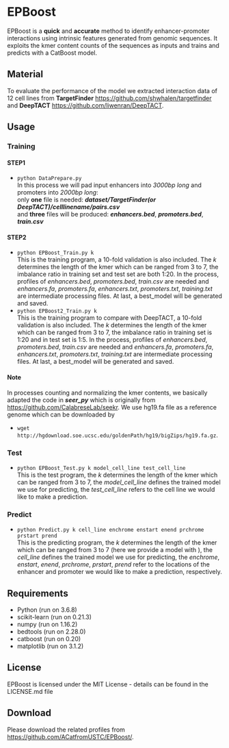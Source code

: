 # EPBoost
  EPBoost is a **quick** and **accurate** method to identify enhancer-promoter interactions using intrinsic features generated from genomic sequences. It exploits the kmer content counts of the sequences as inputs and trains and predicts with a CatBoost model.
  
## **Material**
 To evaluate the performance of the model we extracted interaction data of 12 cell lines from **TargetFinder** https://github.com/shwhalen/targetfinder and **DeepTACT** https://github.com/liwenran/DeepTACT. 
## **Usage** 
### **Training**
#### **STEP1** <br>
* `python DataPrepare.py`<br>
   In this process we will pad input enhancers into *3000bp long* and promoters into *2000bp long*:<br>
   only **one** file is needed: ***dataset/TargetFinder(or DeepTACT)/celllinename/pairs.csv***<br>
   and **three** files will be produced: ***enhancers.bed***,   ***promoters.bed***,   ***train.csv***<br>
#### **STEP2** <br>
* `python EPBoost_Train.py k`<br>
   This is the training program, a 10-fold validation is also included. The _k_ determines the length of the kmer which can be ranged from 3 to 7, the imbalance ratio in training set and test set are both 1:20. In the process, profiles of _enhancers.bed_, _promoters.bed_, _train.csv_ are needed and _enhancers.fa_, _promoters.fa_, _enhancers.txt_, _promoters.txt_, _training.txt_ are intermediate processing files. At last, a best_model will be generated and saved.
* `python EPBoost2_Train.py k`<br>
   This is the training program to compare with DeepTACT, a 10-fold validation is also included. The _k_ determines the length of the kmer which can be ranged from 3 to 7, the imbalance ratio in training set is 1:20 and in test set is 1:5. In the process, profiles of _enhancers.bed_, _promoters.bed_, _train.csv_ are needed and _enhancers.fa_, _promoters.fa_, _enhancers.txt_, _promoters.txt_, _training.txt_ are intermediate processing files. At last, a best_model will be generated and saved.
#### **Note** <br>
   In  processes counting and normalizing the kmer contents, we basically adapted the code in ***seer_py*** which is originally from https://github.com/CalabreseLab/seekr.
   We use hg19.fa file as a reference genome which can be downloaded by <br>
   * `wget http://hgdownload.soe.ucsc.edu/goldenPath/hg19/bigZips/hg19.fa.gz`.

### **Test**
* `python EPBoost_Test.py k model_cell_line test_cell_line`<br>
   This is the test program, the _k_ determines the length of the kmer which can be ranged from 3 to 7, the _model_cell_line_ defines the trained model we use for predicting, the _test_cell_line_ refers to the cell line we would like to make a prediction.

### **Predict**
* `python Predict.py k cell_line enchrome enstart enend prchrome prstart prend`<br>
   This is the predicting program, the _k_ determines the length of the kmer which can be ranged from 3 to 7 (here we provide a model with ), the _cell_line_ defines the trained model we use for predicting, the _enchrome_, _enstart_, _enend_, _prchrome_, _prstart_, _prend_ refer to the locations of the enhancer and promoter we would like to make a prediction, respectively.
## **Requirements**
* Python (run on 3.6.8)
* scikit-learn (run on 0.21.3)
* numpy (run on 1.16.2)
* bedtools (run on 2.28.0)
* catboost (run on 0.20)
* matplotlib (run on 3.1.2)

## **License**
  EPBoost is licensed under the MIT License - details can be found in the LICENSE.md file
## **Download**
  Please download the related profiles from https://github.com/ACatfromUSTC/EPBoost/. 
